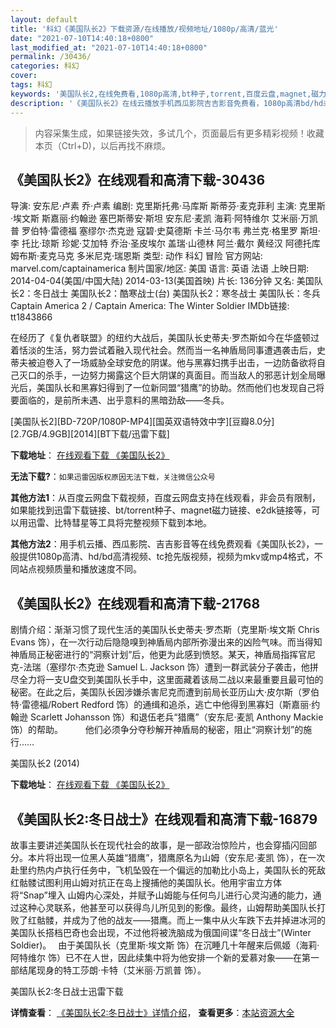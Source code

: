 ```yaml
---
layout: default
title: '科幻《美国队长2》下载资源/在线播放/视频地址/1080p/高清/蓝光'
date: "2021-07-10T14:40:18+0800"
last_modified_at: "2021-07-10T14:40:18+0800"
permalink: /30436/
categories: 科幻
cover:
tags: 科幻
keywords: '美国队长2,在线免费看,1080p高清,bt种子,torrent,百度云盘,magnet,磁力链,迅雷下载资源'
description: '《美国队长2》在线云播放手机西瓜影院吉吉影音免费看，1080p高清bd/hd未删减完整版和tc抢先枪版，mkv/mp4格式，附带bt/torrent种子、magnet/磁力链、百度云盘、网盘资源迅雷下载链接'
---
```


>内容采集生成，如果链接失效，多试几个，页面最后有更多精彩视频！收藏本页（Ctrl+D)，以后再找不麻烦。


## 《美国队长2》在线观看和高清下载-30436

导演: 安东尼·卢素 乔·卢素 编剧: 克里斯托弗·马库斯 斯蒂芬·麦克菲利 主演: 克里斯·埃文斯 斯嘉丽·约翰逊 塞巴斯蒂安·斯坦 安东尼·麦凯 海莉·阿特维尔 艾米丽·万凯普 罗伯特·雷德福 塞缪尔·杰克逊 寇碧·史莫德斯 卡兰·马尔韦 弗兰克·格里罗 斯坦·李 托比·琼斯 珍妮·艾加特 乔治·圣皮埃尔 盖瑞·山德林 阿兰·戴尔 黄经汉 阿德托库姆布斯·麦克马克 多米尼克·瑞恩斯 类型: 动作 科幻 冒险 官方网站: marvel.com/captainamerica 制片国家/地区: 美国 语言: 英语 法语 上映日期: 2014-04-04(美国/中国大陆) 2014-03-13(美国首映) 片长: 136分钟 又名: 美国队长2：冬日战士 美国队长2：酷寒战士(台) 美国队长2：寒冬战士 美国队长：冬兵 Captain America 2 / Captain America: The Winter Soldier IMDb链接: tt1843866

在经历了《复仇者联盟》的纽约大战后，美国队长史蒂夫·罗杰斯如今在华盛顿过着恬淡的生活，努力尝试着融入现代社会。然而当一名神盾局同事遭遇袭击后，史蒂夫被迫卷入了一场威胁全球安危的阴谋。他与黑寡妇携手出击，一边防备欲将自己灭口的杀手，一边努力揭露这个巨大阴谋的真面目。而当敌人的邪恶计划全局曝光后，美国队长和黑寡妇得到了一位新同盟“猎鹰”的协助。然而他们也发现自己将要面临的，是前所未遇、出乎意料的黑暗劲敌——冬兵。


[美国队长2][BD-720P/1080P-MP4][国英双语特效中字][豆瓣8.0分][2.7GB/4.9GB][2014][BT下载/迅雷下载]

**下载地址**： [在线观看下载 《美国队长2》](https://www.btdx8.com/torrent/captain_america2_2014.html) 


**无法下载?**：`如果迅雷因版权原因无法下载，关注微信公众号 `

**其他方法1**：从百度云网盘下载视频，百度云网盘支持在线观看，非会员有限制，如果能找到迅雷下载链接、bt/torrent种子、magnet磁力链接、e2dk链接等，可以用迅雷、比特彗星等工具将完整视频下载到本地。

**其他方法2**：用手机云播、西瓜影院、吉吉影音等在线免费观看《美国队长2》，一般提供1080p高清、hd/bd高清视频、tc抢先版视频，视频为mkv或mp4格式，不同站点视频质量和播放速度不同。


## 《美国队长2》在线观看和高清下载-21768

剧情介绍：渐渐习惯了现代生活的美国队长史蒂夫·罗杰斯（克里斯·埃文斯 Chris Evans 饰），在一次行动后隐隐嗅到神盾局内部所弥漫出来的凶险气味。而当得知神盾局正秘密进行的“洞察计划”后，他更为此感到愤怒。某天，神盾局指挥官尼克-法瑞（塞缪尔·杰克逊 Samuel L. Jackson 饰）遭到一群武装分子袭击，他拼尽全力将一支U盘交到美国队长手中，这里面藏着该局二战以来最重要且最可怕的秘密。在此之后，美国队长因涉嫌杀害尼克而遭到前局长亚历山大·皮尔斯（罗伯特·雷德福/Robert Redford 饰）的通缉和追杀，逃亡中他得到黑寡妇（斯嘉丽·约翰逊 Scarlett Johansson 饰）和退伍老兵“猎鹰”（安东尼·麦凯 Anthony Mackie 饰）的帮助。  　　他们必须争分夺秒解开神盾局的秘密，阻止“洞察计划”的施行……


美国队长2 (2014)

**下载地址**： [在线观看下载 《美国队长2》](https://www.btbtdy.me/btdy/dy948.html) 


## 《美国队长2:冬日战士》在线观看和高清下载-16879

故事主要讲述美国队长在现代社会的故事，是一部政治惊险片，也会穿插闪回部分。本片将出现一位黑人英雄“猎鹰”，猎鹰原名为山姆（安东尼·麦凯 饰），在一次赴里约热内卢执行任务中，飞机坠毁在一个偏远的加勒比小岛上，美国队长的死敌红骷髅试图利用山姆对抗正在岛上搜捕他的美国队长。他用宇宙立方体将“Snap”埋入 山姆内心深处，并赋予山姆能与任何鸟儿进行心灵沟通的能力，通过这种心灵联系，他甚至可以获得鸟儿所见到的影像。最终，山姆帮助美国队长打败了红骷髅，并成为了他的战友——猎鹰。而上一集中从火车跌下去并掉进冰河的美国队长搭档巴奇也会出现，不过他将被洗脑成为俄国间谍“冬日战士”(Winter Soldier)。　 由于美国队长（克里斯·埃文斯 饰）在沉睡几十年醒来后佩姬（海莉·阿特维尔 饰）已不在人世，因此续集中将为他安排一个新的爱慕对象——在第一部结尾现身的特工莎朗·卡特（艾米丽·万凯普 饰）。


美国队长2:冬日战士迅雷下载

**详情查看**： [《美国队长2:冬日战士》详情介绍](/movie/16879/)， **查看更多**：[本站资源大全](/movie/t/all/)

